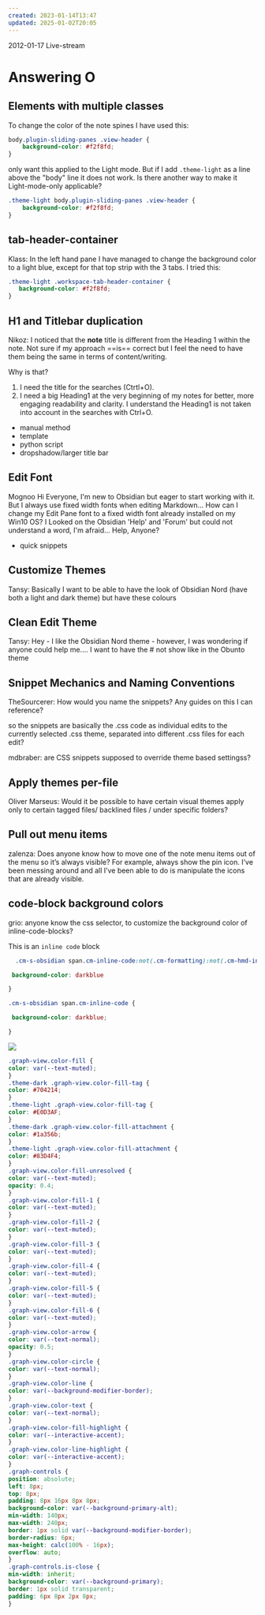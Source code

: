 ```yaml
---
created: 2023-01-14T13:47
updated: 2025-01-02T20:05
---
```

 2012-01-17 Live-stream 
# Answering O
## Elements with multiple classes
To change the color of the note spines I have used this:

```css
body.plugin-sliding-panes .view-header {
    background-color: #f2f8fd;
}
```
only want this applied to the Light mode. But if I add `.theme-light` as a line above the "body" line it does not work. Is there another way to make it Light-mode-only applicable?
``` css
.theme-light body.plugin-sliding-panes .view-header { 
	background-color: #f2f8fd; 
}
```



## tab-header-container
Klass: 
In the left hand pane I have managed to change the background color to a light blue, except for that top strip with the 3 tabs. I tried this:
 ```css
.theme-light .workspace-tab-header-container { 
 	background-color: #f2f8fd; 
}
 ```
 
 
 
 ## H1 and Titlebar duplication
 Nikoz: 
I noticed that the **note** title is different from the Heading 1 within the note. 
Not sure if my approach ==is== correct but I feel the need to have them being the same in terms of content/writing. 

Why is that?
1. I need the title for the searches (Ctrtl+O).
2. I need a big Heading1 at the very beginning of my notes for better, more engaging readability and clarity. I understand the Heading1 is not taken into account in the searches with Ctrl+O.

- manual method
- template
- python script
- dropshadow/larger title bar

## Edit Font
Mognoo
Hi Everyone, I'm new to Obsidian but eager to start working with it. But I always use fixed width fonts when editing Markdown... How can I change my Edit Pane font to a fixed width font already installed on my Win10 OS? I Looked on the Obsidian 'Help' and 'Forum' but could not understand a word, I'm afraid... Help, Anyone?
- quick snippets 


## Customize Themes
Tansy: Basically I want to be able to have the look of Obsidian Nord (have both a light and dark theme) but have these colours


## Clean Edit Theme
Tansy: Hey - I like the Obsidian Nord theme - however, I was wondering if anyone could help me.... I want to have the # not show like in the Obunto theme

## Snippet Mechanics and Naming Conventions
TheSourcerer: How would you name the snippets? Any guides on this I can reference?

so the snippets are basically the .css code as individual edits to the currently selected .css theme, separated into different .css files for each edit?

mdbraber: are CSS snippets supposed to override theme based settingss?


## Apply themes per-file
Oliver Marseus:
Would it be possible to have certain visual themes apply only to certain tagged files/ backlined files / under specific folders?

## Pull out menu items
 zalenza: Does anyone know how to move one of the note menu items out of the menu so it’s always visible? For example, always show the pin icon. I’ve been messing around and all I’ve been able to do is manipulate the icons that are already visible.
 
## code-block background colors
  grio: anyone know the css selector, to customize the background color of inline-code-blocks?
  
  This is an `inline code` block
```css
  .cm-s-obsidian span.cm-inline-code:not(.cm-formatting):not(.cm-hmd-indented-code):not(.obsidian-search-match-highlight) {

 background-color: darkblue

}

.cm-s-obsidian span.cm-inline-code {

 background-color: darkblue;

}
```
  ![](https://cdn.discordapp.com/attachments/702656734631821413/800563636413792276/unknown.png)
  
  
  
  
  ```css
  .graph-view.color-fill {
  color: var(--text-muted);
}
.theme-dark .graph-view.color-fill-tag {
  color: #704214;
}
.theme-light .graph-view.color-fill-tag {
  color: #E0D3AF;
}
.theme-dark .graph-view.color-fill-attachment {
  color: #1a356b;
}
.theme-light .graph-view.color-fill-attachment {
  color: #83D4F4;
}
.graph-view.color-fill-unresolved {
  color: var(--text-muted);
  opacity: 0.4;
}
.graph-view.color-fill-1 {
  color: var(--text-muted);
}
.graph-view.color-fill-2 {
  color: var(--text-muted);
}
.graph-view.color-fill-3 {
  color: var(--text-muted);
}
.graph-view.color-fill-4 {
  color: var(--text-muted);
}
.graph-view.color-fill-5 {
  color: var(--text-muted);
}
.graph-view.color-fill-6 {
  color: var(--text-muted);
}
.graph-view.color-arrow {
  color: var(--text-normal);
  opacity: 0.5;
}
.graph-view.color-circle {
  color: var(--text-normal);
}
.graph-view.color-line {
  color: var(--background-modifier-border);
}
.graph-view.color-text {
  color: var(--text-normal);
}
.graph-view.color-fill-highlight {
  color: var(--interactive-accent);
}
.graph-view.color-line-highlight {
  color: var(--interactive-accent);
}
.graph-controls {
  position: absolute;
  left: 8px;
  top: 8px;
  padding: 8px 16px 8px 8px;
  background-color: var(--background-primary-alt);
  min-width: 140px;
  max-width: 240px;
  border: 1px solid var(--background-modifier-border);
  border-radius: 6px;
  max-height: calc(100% - 16px);
  overflow: auto;
}
.graph-controls.is-close {
  min-width: inherit;
  background-color: var(--background-primary);
  border: 1px solid transparent;
  padding: 6px 8px 2px 8px;
}
  ```